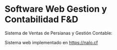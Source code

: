 # Software Web Gestion y Contabilidad F&D

Sistema de Ventas de Persianas y Gestión Contable:

Sistema web implementado en https://nalo.cf

